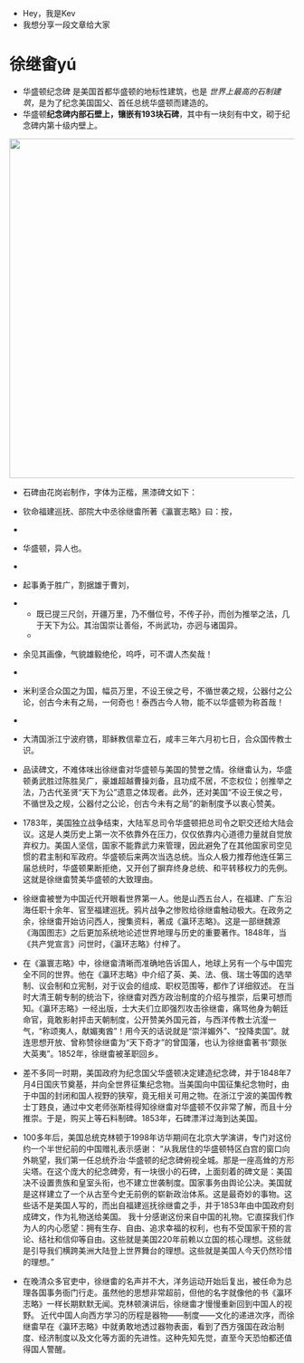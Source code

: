 - Hey，我是Kev
- 我想分享一段文章给大家

# 徐继畲yú
- 华盛顿纪念碑 是美国首都华盛顿的地标性建筑，也是 *世界上最高的石制建筑*，是为了纪念美国国父、首任总统华盛顿而建造的。
- 华盛顿**纪念碑内部石壁上，镶嵌有193块石碑**，其中有一块刻有中文，砌于纪念碑内第十级内壁上。

<p align = "center"><img src="https://cdn.jsdelivr.net/gh/kevzcr/picx-images-hosting@master/4/image.esgzynk2a.png" style="width:600px;">


  
- 石碑由花岗岩制作，字体为正楷，黑漆碑文如下： 
- 钦命福建巡抚、部院大中丞徐继畬所著《瀛寰志略》曰：按，
- 
- 华盛顿，异人也。
- 
- 起事勇于胜广，割据雄于曹刘，

- - 既已提三尺剑，开疆万里，乃不僭位号，不传子孙，而创为推举之法，几于天下为公。其治国崇让善俗，不尚武功，亦迥与诸国异。
  - 
- 余见其画像，气貌雄毅绝伦，呜呼，可不谓人杰矣哉！
- 
- 米利坚合众国之为国，幅员万里，不设王侯之号，不循世袭之规，公器付之公论，创古今未有之局，一何奇也！泰西古今人物，能不以华盛顿为称首哉！
- 
- 大清国浙江宁波府镌，耶稣教信辈立石，咸丰三年六月初七日，合众国传教士识。 
- 品读碑文，不难体味出徐继畬对华盛顿与美国的赞誉之情。徐继畬认为，华盛顿勇武胜过陈胜吴广，豪雄超越曹操刘备，且功成不居，不恋权位；创推举之法，乃古代圣贤“天下为公”遗意之体现者。此外，还对美国“不设王侯之号，不循世及之规，公器付之公论，创古今未有之局”的新制度予以衷心赞美。
- 1783年，美国独立战争结束，大陆军总司令华盛顿把总司令之职交还给大陆会议。这是人类历史上第一次不依靠外在压力，仅仅依靠内心道德力量就自觉放弃权力。美国人坚信，国家不能靠武力来管理，因此避免了在其他国家司空见惯的君主制和军政府。华盛顿后来两次当选总统。当众人极力推荐他连任第三届总统时，华盛顿果断拒绝，又开创了摒弃终身总统、和平转移权力的先例。这就是徐继畬赞美华盛顿的大致理由。 
- 徐继畬被誉为中国近代开眼看世界第一人。他是山西五台人，在福建、广东沿海任职十余年、官至福建巡抚。鸦片战争之惨败给徐继畬触动极大。在政务之余，徐继畬开始访问西人，搜集资料，著成《瀛环志略》。这是一部继魏源《海国图志》之后更加系统地论述世界地理与历史的重要著作。1848年，当《共产党宣言》问世时，《瀛环志略》付梓了。 
- 在《瀛寰志略》中，徐继畲清晰而准确地告诉国人，地球上另有一个与中国完全不同的世界。他在《瀛环志略》中介绍了英、美、法、俄、瑞士等国的选举制、议会制和立宪制，对于议会的组成、职权范围等，都作了详细叙述。 在当时大清王朝专制的统治下，徐继畬对西方政治制度的介绍与推崇，后果可想而知。《瀛环志略》一经出版，士大夫们立即强烈攻击徐继畬，痛骂他身为朝廷命官，竟敢影射抨击天朝制度，公开赞美外国元首，与西洋传教士沆瀣一气，“称颂夷人，献媚夷酋”！用今天的话说就是“崇洋媚外”、“投降卖国”。就连思想开放、曾称赞徐继畬为“天下奇才”的曾国藩，也认为徐继畬著书“颇张大英夷”。1852年，徐继畬被革职回乡。 
- 差不多同一时期，美国政府为纪念国父华盛顿决定建造纪念碑，并于1848年7月4日国庆节奠基，并向全世界征集纪念物。当美国向中国征集纪念物时，由于中国的封闭和国人视野的狭窄，竟无相关可用之物。在浙江宁波的美国传教士丁韪良，通过中文老师张斯桂得知徐继畬对华盛顿不仅非常了解，而且十分推崇。于是，购买上等石料制碑。1853年，石碑漂洋过海到达美国。 
- 100多年后，美国总统克林顿于1998年访华期间在北京大学演讲，专门对这份约一个半世纪前的中国赠礼表示感谢： “从我居住的华盛顿特区白宫的窗口向外眺望，我们第一任总统乔治·华盛顿的纪念碑俯视全城。那是一座高耸的方形尖塔。在这个庞大的纪念碑旁，有一块很小的石碑，上面刻着的碑文是：美国决不设置贵族和皇室头衔，也不建立世袭制度。国家事务由舆论公决。美国就是这样建立了一个从古至今史无前例的崭新政治体系。这是最奇妙的事物。这些话不是美国人写的，而出自福建巡抚徐继畬之手，并于1853年由中国政府刻成碑文，作为礼物送给美国。 我十分感谢这份来自中国的礼物。它直探我们作为人的内心愿望：拥有生存、自由、追求幸福的权利，也有不受国家干预的言论、结社和信仰等自由。这些就是美国220年前赖以立国的核心理想。这些就是引导我们横跨美洲大陆登上世界舞台的理想。这些就是美国人今天仍然珍惜的理想。” 
- 在晚清众多官吏中，徐继畬的名声并不大，洋务运动开始后复出，被任命为总理各国事务衙门行走。虽然他的思想非常超前，但他的名字就像他的书《瀛环志略》一样长期默默无闻。克林顿演讲后，徐继畬才慢慢重新回到中国人的视野。 近代中国人向西方学习的历程是器物——制度——文化的递进次序，而徐继畬早在《瀛环志略》中就勇敢地透过器物表面，看到了西方强国在政治制度、经济制度以及文化等方面的先进性。这种先知先觉，直至今天恐怕都还值得国人警醒。


</span>
